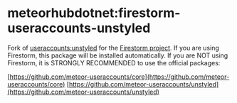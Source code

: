 # meteorhubdotnet:firestorm-useraccounts-unstyled

Fork of [useraccounts:unstyled](https://github.com/meteor-useraccounts/unstyled) for
the [Firestorm project](https://github.com/meteorhubdotnet/firestorm).
If you are using Firestorm, this package will be installed automatically.
If you are NOT using Firestorm, it is STRONGLY RECOMMENDED to use the
official packages:

[https://github.com/meteor-useraccounts/core](https://github.com/meteor-useraccounts/core)
[https://github.com/meteor-useraccounts/unstyled](https://github.com/meteor-useraccounts/unstyled)